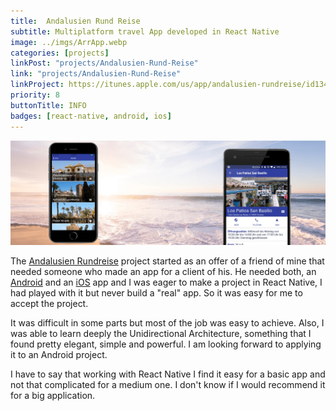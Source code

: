 ```yaml
---
title:  Andalusien Rund Reise
subtitle: Multiplatform travel App developed in React Native
image: ../imgs/ArrApp.webp
categories: [projects]
linkPost: "projects/Andalusien-Rund-Reise"
link: "projects/Andalusien-Rund-Reise"
linkProject: https://itunes.apple.com/us/app/andalusien-rundreise/id1346610916?mt=8
priority: 8
buttonTitle: INFO
badges: [react-native, android, ios]
---
```

![arr](../imgs/ArrHeader.webp)

The [Andalusien Rundreise](http://www.andalusienrund-reise.de/) project started as an offer of a friend of mine that needed someone who made an app for a client of his. He needed both, an [Android](https://play.google.com/store/apps/details?id=com.arr) and an [iOS](https://itunes.apple.com/us/app/andalusien-rundreise/id1346610916?platform=iphone&preserveScrollPosition=true#platform/iphone) app and I was eager to make a project in React Native, I had played with it but never build a "real" app. So it was easy for me to accept the project.

It was difficult in some parts but most of the job was easy to achieve. Also, I was able to learn deeply the Unidirectional Architecture, something that I found pretty elegant, simple and powerful. I am looking forward to applying it to an Android project.

I have to say that working with React Native I find it easy for a basic app and not that complicated for a medium one. I don't know if I would recommend it for a big application.
